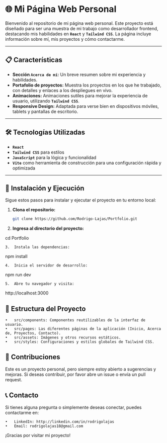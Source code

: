 # 🌐 Mi Página Web Personal

Bienvenido al repositorio de mi página web personal. Este proyecto está diseñado para ser una muestra de mi trabajo como desarrollador frontend, destacando mis habilidades en **`React`** y **`Tailwind CSS`**. La página incluye información sobre mí, mis proyectos y cómo contactarme.

---

## 📋 Características

- **Sección `Acerca de mí`:** Un breve resumen sobre mi experiencia y habilidades.
- **Portafolio de proyectos:** Muestra los proyectos en los que he trabajado, con detalles y enlaces a los despliegues en vivo.
- **Animaciones:** Animaciones sutiles para mejorar la experiencia de usuario, utilizando **`Tailwind CSS`**.
- **Responsive Design:** Adaptada para verse bien en dispositivos móviles, tablets y pantallas de escritorio.

---

## 🛠️ Tecnologías Utilizadas

- **`React`**
- **`Tailwind CSS`** para estilos
- **`JavaScript`** para la lógica y funcionalidad
- **`Vite`** como herramienta de construcción para una configuración rápida y optimizada

---

## 🚀 Instalación y Ejecución

Sigue estos pasos para instalar y ejecutar el proyecto en tu entorno local:

1. **Clona el repositorio:**
   ```bash
   git clone https://github.com/Rodrigo-Lajas/Portfolio.git

2. **Ingresa al directorio del proyecto:**

cd Portfolio


	3.	Instala las dependencias:

npm install


	4.	Inicia el servidor de desarrollo:

npm run dev


	5.	Abre tu navegador y visita:

http://localhost:3000



## 📂 Estructura del Proyecto

	•	src/components: Componentes reutilizables de la interfaz de usuario.
	•	src/pages: Las diferentes páginas de la aplicación (Inicio, Acerca de, Proyectos, Contacto).
	•	src/assets: Imágenes y otros recursos estáticos.
	•	src/styles: Configuraciones y estilos globales de Tailwind CSS.

## 📝 Contribuciones

Este es un proyecto personal, pero siempre estoy abierto a sugerencias y mejoras. Si deseas contribuir, por favor abre un issue o envía un pull request.

## 📞 Contacto

Si tienes alguna pregunta o simplemente deseas conectar, puedes contactarme en:

	•	LinkedIn: http://linkedin.com/in/rodrigolajas
	•	Email: rodrigolajas18@gmail.com

¡Gracias por visitar mi proyecto!
